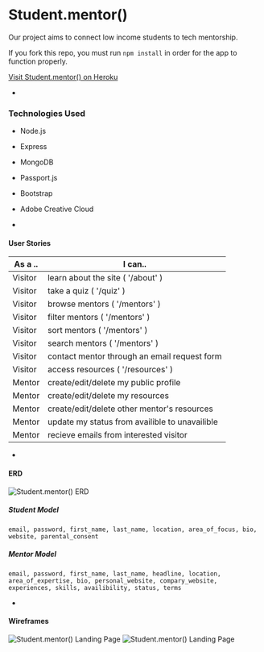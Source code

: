 # Student.mentor() 

Our project aims to connect low income students to tech mentorship.

If you fork this repo, you must run `npm install` in order for the app to function properly.

[Visit Student.mentor() on Heroku](https://blank.herokuapp.com/)

-

### Technologies Used

* Node.js

* Express

* MongoDB

* Passport.js

* Bootstrap

* Adobe Creative Cloud

-

#### User Stories

| As a .. | I can.. |
|---------|---------|
| Visitor | learn about the site ( '/about' ) |
| Visitor | take a quiz ( '/quiz' ) |
| Visitor | browse mentors ( '/mentors' ) |
| Visitor | filter mentors ( '/mentors' ) |
| Visitor | sort mentors ( '/mentors' ) |
| Visitor | search mentors ( '/mentors' ) |
| Visitor | contact mentor through an email request form |
| Visitor | access resources ( '/resources' ) |
| Mentor | create/edit/delete my public profile |
| Mentor | create/edit/delete my resources |
| Mentor | create/edit/delete other mentor's resources |
| Mentor | update my status from availible to unavailible |
| Mentor | recieve emails from interested visitor |
-

#### ERD

![ Student.mentor() ERD ](readme/erd.jpg)

##### Student Model
``` email, password, first_name, last_name, location, area_of_focus, bio, website, parental_consent ```

##### Mentor Model
``` email, password, first_name, last_name, headline, location, area_of_expertise, bio, personal_website, compary_website, experiences, skills, availibility, status, terms ```

-

#### Wireframes

![ Student.mentor() Landing Page ](readme/ux01.png)
![ Student.mentor() Landing Page ](readme/ux02.png)
